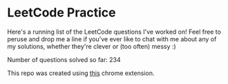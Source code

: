 # LeetCode Practice

Here's a running list of the LeetCode questions I've worked on! Feel free to peruse and drop me a line if you've ever like to chat with me about any of my solutions, whether they're clever or (too often) messy :)

Number of questions solved so far: 234

This repo was created using [this](https://github.com/QasimWani/LeetHub) chrome extension.
